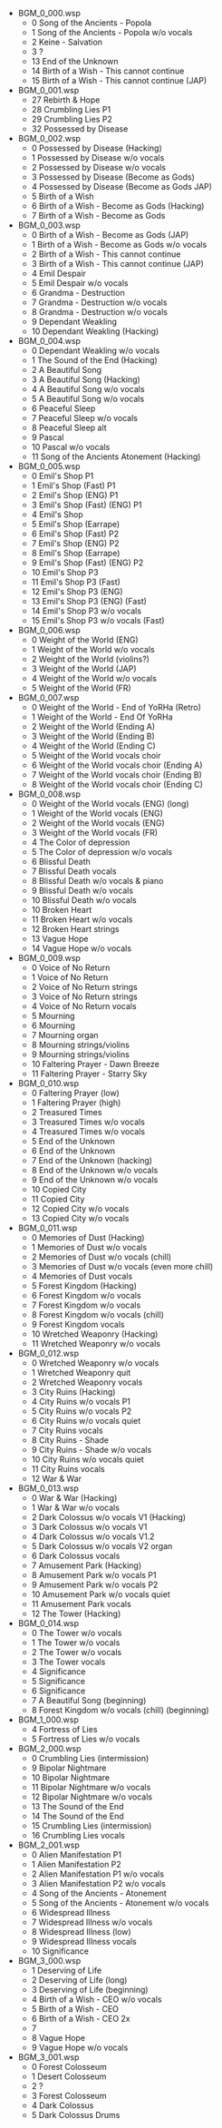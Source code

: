 - BGM_0_000.wsp
	- 0 Song of the Ancients - Popola
	- 1 Song of the Ancients - Popola w/o vocals
	- 2 Keine - Salvation
	- 3 ?
	- 13 End of the Unknown
	- 14 Birth of a Wish - This cannot continue
	- 15 Birth of a Wish - This cannot continue (JAP)
- BGM_0_001.wsp
	- 27 Rebirth & Hope
	- 28 Crumbling Lies P1
	- 29 Crumbling Lies P2
	- 32 Possessed by Disease
- BGM_0_002.wsp
	- 0 Possessed by Disease (Hacking)
	- 1 Possessed by Disease w/o vocals
	- 2 Possessed by Disease w/o vocals
	- 3 Possessed by Disease (Become as Gods)
	- 4 Possessed by Disease (Become as Gods JAP)
	- 5 Birth of a Wish
	- 6 Birth of a Wish - Become as Gods (Hacking)
	- 7 Birth of a Wish - Become as Gods
- BGM_0_003.wsp
	- 0 Birth of a Wish - Become as Gods (JAP)
	- 1 Birth of a Wish - Become as Gods w/o vocals
	- 2 Birth of a Wish - This cannot continue
	- 3 Birth of a Wish - This cannot continue (JAP)
	- 4 Emil Despair
	- 5 Emil Despair w/o vocals
	- 6 Grandma - Destruction
	- 7 Grandma - Destruction w/o vocals
	- 8 Grandma - Destruction w/o vocals
	- 9 Dependant Weakling
	- 10 Dependant Weakling (Hacking)
- BGM_0_004.wsp
	- 0 Dependant Weakling w/o vocals
	- 1 The Sound of the End (Hacking)
	- 2 A Beautiful Song
	- 3 A Beautiful Song (Hacking)
	- 4 A Beautiful Song w/o vocals
	- 5 A Beautiful Song w/o vocals
	- 6 Peaceful Sleep
	- 7 Peaceful Sleep w/o vocals
	- 8 Peaceful Sleep alt
	- 9 Pascal
	- 10 Pascal w/o vocals
	- 11 Song of the Ancients Atonement (Hacking)
- BGM_0_005.wsp
	- 0 Emil's Shop P1
	- 1 Emil's Shop (Fast) P1
	- 2 Emil's Shop (ENG) P1
	- 3 Emil's Shop (Fast) (ENG) P1
	- 4 Emil's Shop
	- 5 Emil's Shop (Earrape)
	- 6 Emil's Shop (Fast) P2
	- 7 Emil's Shop (ENG) P2
	- 8 Emil's Shop (Earrape)
	- 9 Emil's Shop (Fast) (ENG) P2
	- 10 Emil's Shop P3
	- 11 Emil's Shop P3 (Fast)
	- 12 Emil's Shop P3 (ENG)
	- 13 Emil's Shop P3 (ENG) (Fast)
	- 14 Emil's Shop P3 w/o vocals
	- 15 Emil's Shop P3 w/o vocals (Fast)
- BGM_0_006.wsp
	- 0 Weight of the World (ENG)
	- 1 Weight of the World w/o vocals
	- 2 Weight of the World (violins?)
	- 3 Weight of the World (JAP)
	- 4 Weight of the World w/o vocals
	- 5 Weight of the World (FR)
- BGM_0_007.wsp
	- 0 Weight of the World - End of YoRHa (Retro)
	- 1 Weight of the World - End Of YoRHa
	- 2 Weight of the World (Ending A)
	- 3 Weight of the World (Ending B)
	- 4 Weight of the World (Ending C)
	- 5 Weight of the World vocals choir
	- 6 Weight of the World vocals choir (Ending A)
	- 7 Weight of the World vocals choir (Ending B)
	- 8 Weight of the World vocals choir (Ending C)
- BGM_0_008.wsp
	- 0 Weight of the World vocals (ENG) (long)
	- 1 Weight of the World vocals (ENG)
	- 2 Weight of the World vocals (ENG)
	- 3 Weight of the World vocals (FR)
	- 4 The Color of depression
	- 5 The Color of depression w/o vocals
	- 6 Blissful Death
	- 7 Blissful Death vocals
	- 8 Blissful Death w/o vocals & piano
	- 9 Blissful Death w/o vocals
	- 10 Blissful Death w/o vocals
	- 10 Broken Heart
	- 11 Broken Heart w/o vocals
	- 12 Broken Heart strings
	- 13 Vague Hope
	- 14 Vague Hope w/o vocals
- BGM_0_009.wsp
	- 0 Voice of No Return
	- 1 Voice of No Return
	- 2 Voice of No Return strings
	- 3 Voice of No Return strings
	- 4 Voice of No Return vocals
	- 5 Mourning
	- 6 Mourning
	- 7 Mourning organ
	- 8 Mourning strings/violins
	- 9 Mourning strings/violins
	- 10 Faltering Prayer - Dawn Breeze
	- 11 Faltering Prayer - Starry Sky
- BGM_0_010.wsp
	- 0 Faltering Prayer (low)
	- 1 Faltering Prayer (high)
	- 2 Treasured Times
	- 3 Treasured Times w/o vocals
	- 4 Treasured Times w/o vocals
	- 5 End of the Unknown
	- 6 End of the Unknown
	- 7 End of the Unknown (hacking)
	- 8 End of the Unknown w/o vocals
	- 9 End of the Unknown w/o vocals
	- 10 Copied City
	- 11 Copied City
	- 12 Copied City w/o vocals
	- 13 Copied City w/o vocals
- BGM_0_011.wsp
	- 0 Memories of Dust (Hacking)
	- 1 Memories of Dust w/o vocals
	- 2 Memories of Dust w/o vocals (chill)
	- 3 Memories of Dust w/o vocals (even more chill)
	- 4 Memories of Dust vocals
	- 5 Forest Kingdom (Hacking)
	- 6 Forest Kingdom w/o vocals
	- 7 Forest Kingdom w/o vocals
	- 8 Forest Kingdom w/o vocals (chill)
	- 9 Forest Kingdom vocals
	- 10 Wretched Weaponry (Hacking)
	- 11 Wretched Weaponry w/o vocals
- BGM_0_012.wsp
	- 0 Wretched Weaponry w/o vocals
	- 1 Wretched Weaponry quit
	- 2 Wretched Weaponry vocals
	- 3 City Ruins (Hacking)
	- 4 City Ruins w/o vocals P1
	- 5 City Ruins w/o vocals P2
	- 6 City Ruins w/o vocals quiet
	- 7 City Ruins vocals
	- 8 City Ruins - Shade
	- 9 City Ruins - Shade w/o vocals
	- 10 City Ruins w/o vocals quiet
	- 11 City Ruins vocals
	- 12 War & War
- BGM_0_013.wsp
	- 0 War & War (Hacking)
	- 1 War & War w/o vocals
	- 2 Dark Colossus w/o vocals V1 (Hacking)
	- 3 Dark Colossus w/o vocals V1
	- 4 Dark Colossus w/o vocals V1.2
	- 5 Dark Colossus w/o vocals V2 organ
	- 6 Dark Colossus vocals
	- 7 Amusement Park (Hacking)
	- 8 Amusement Park w/o vocals P1
	- 9 Amusement Park w/o vocals P2
	- 10 Amusement Park w/o vocals quiet
	- 11 Amusement Park vocals
	- 12 The Tower (Hacking)
- BGM_0_014.wsp
	- 0 The Tower w/o vocals
	- 1 The Tower w/o vocals
	- 2 The Tower w/o vocals
	- 3 The Tower vocals
	- 4 Significance
	- 5 Significance
	- 6 Significance
	- 7 A Beautiful Song (beginning)
	- 8 Forest Kingdom w/o vocals (chill) (beginning)
- BGM_1_000.wsp
	- 4 Fortress of Lies
	- 5 Fortress of Lies w/o vocals
- BGM_2_000.wsp
	- 0 Crumbling Lies (intermission)
	- 9 Bipolar Nightmare
	- 10 Bipolar Nightmare
	- 11 Bipolar Nightmare w/o vocals
	- 12 Bipolar Nightmare w/o vocals
	- 13 The Sound of the End
	- 14 The Sound of the End
	- 15 Crumbling Lies (intermission)
	- 16 Crumbling Lies vocals
- BGM_2_001.wsp
	- 0 Alien Manifestation P1
	- 1 Alien Manifestation P2
	- 2 Alien Manifestation P1 w/o vocals
	- 3 Alien Manifestation P2 w/o vocals
	- 4 Song of the Ancients - Atonement
	- 5 Song of the Ancients - Atonement w/o vocals
	- 6 Widespread Illness
	- 7 Widespread Illness w/o vocals
	- 8 Widespread Illness (low)
	- 9 Widespread Illness vocals
	- 10 Significance
- BGM_3_000.wsp
	- 1 Deserving of Life
	- 2 Deserving of Life (long)
	- 3 Deserving of Life (beginning)
	- 4 Birth of a Wish - CEO w/o vocals
	- 5 Birth of a Wish - CEO
	- 6 Birth of a Wish - CEO 2x
	- 7 
	- 8 Vague Hope
	- 9 Vague Hope w/o vocals
- BGM_3_001.wsp
	- 0 Forest Colosseum
	- 1 Desert Colosseum
	- 2 ?
	- 3 Forest Colosseum
	- 4 Dark Colossus
	- 5 Dark Colossus Drums